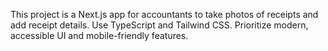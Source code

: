 <!-- Use this file to provide workspace-specific custom instructions to Copilot. For more details, visit https://code.visualstudio.com/docs/copilot/copilot-customization#_use-a-githubcopilotinstructionsmd-file -->

This project is a Next.js app for accountants to take photos of receipts and add receipt details. Use TypeScript and Tailwind CSS. Prioritize modern, accessible UI and mobile-friendly features.
